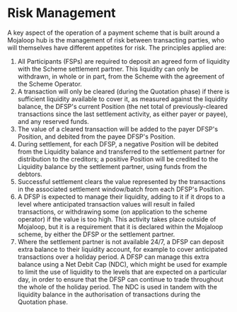 # Risk Management

A key aspect of the operation of a payment scheme that is built around a
Mojaloop hub is the management of risk between transacting parties, who
will themselves have different appetites for risk. The principles
applied are:

1.  All Participants (FSPs) are required to deposit an agreed form of
    liquidity with the Scheme settlement partner. This liquidity can
    only be withdrawn, in whole or in part, from the Scheme with the
    agreement of the Scheme Operator.
    &nbsp;
2.  A transaction will only be cleared (during the Quotation phase) if
    there is sufficient liquidity available to cover it, as measured
    against the liquidity balance, the DFSP's current Position (the net
    total of previously-cleared transactions since the last settlement
    activity, as either payer or payee), and any reserved funds. 
    &nbsp;
3.  The value of a cleared transaction will be added to the payer DFSP's Position, and debited from the payee DFSP's Position.
 &nbsp;
4.  During settlement, for each DFSP, a negative Position will be debited from the
    Liquidity balance and transferred to the settlement partner for
    distribution to the creditors; a positive Position will be credited
    to the Liquidity balance by the settlement partner, using funds from the debtors. 
    &nbsp;
5.  Successful settlement clears the value represented by the transactions in the associated settlement window/batch from each DFSP's Position.
    &nbsp;
6.  A DFSP is expected to manage their liquidity, adding to it if it
    drops to a level where anticipated transaction values will result in
    failed transactions, or withdrawing some (on application to the
    scheme operator) if the value is too high. This activity takes place
    outside of Mojaloop, but it is a requirement that it is declared
    within the Mojaloop scheme, by either the DFSP or the settlement
    partner.
    &nbsp;
7.  Where the settlement partner is not available 24/7, a DFSP can
    deposit extra balance to their liquidity account, for example to
    cover anticipated transactions over a holiday period. A DFSP can
    manage this extra balance using a Net Debit Cap (NDC), which might
    be used for example to limit the use of liquidity to the levels that
    are expected on a particular day, in order to ensure that the DFSP
    can continue to trade throughout the whole of the holiday period.
    The NDC is used in tandem with the liquidity balance in the
    authorisation of transactions during the Quotation phase.
    
